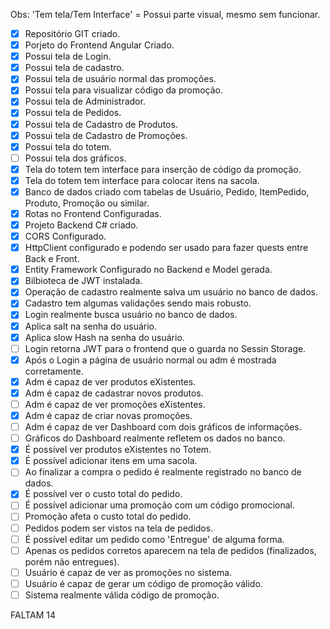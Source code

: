 Obs: 'Tem tela/Tem Interface' = Possui parte visual, mesmo sem funcionar.

- [X] Repositório GIT criado.
- [X] Porjeto do Frontend Angular Criado.
- [X] Possui tela de Login.
- [X] Possui tela de cadastro.
- [X] Possui tela de usuário normal das promoções.
- [X] Possui tela para visualizar código da promoção.
- [X] Possui tela de Administrador.
- [X] Possui tela de Pedidos.
- [X] Possui tela de Cadastro de Produtos.
- [X] Possui tela de Cadastro de Promoções.
- [X] Possui tela do totem.
- [ ] Possui tela dos gráficos.
- [X] Tela do totem tem interface para inserção de código da promoção.
- [X] Tela do totem tem interface para colocar itens na sacola.
- [X] Banco de dados criado com tabelas de Usuário, Pedido, ItemPedido, Produto, Promoção ou similar.
- [X] Rotas no Frontend Configuradas.
- [X] Projeto Backend C# criado.
- [X] CORS Configurado.
- [X] HttpClient configurado e podendo ser usado para fazer quests entre Back e Front.
- [X] Entity Framework Configurado no Backend e Model gerada.
- [X] Bilbioteca de JWT instalada.
- [X] Operação de cadastro realmente salva um usuário no banco de dados.
- [X] Cadastro tem algumas validações sendo mais robusto.
- [X] Login realmente busca usuário no banco de dados.
- [X] Aplica salt na senha do usuário.
- [X] Aplica slow Hash na senha do usuário.
- [ ] Login retorna JWT para o frontend que o guarda no Sessin Storage.
- [X] Após o Login a página de usuário normal ou adm é mostrada corretamente.
- [X] Adm é capaz de ver produtos eXistentes.
- [X] Adm é capaz de cadastrar novos produtos.
- [ ] Adm é capaz de ver promoções eXistentes.
- [X] Adm é capaz de criar novas promoções.
- [ ] Adm é capaz de ver Dashboard com dois gráficos de informações.
- [ ] Gráficos do Dashboard realmente refletem os dados no banco.
- [X] É possível ver produtos eXistentes no Totem.
- [X] É possível adicionar itens em uma sacola.
- [ ] Ao finalizar a compra o pedido é realmente registrado no banco de dados.
- [X] É possível ver o custo total do pedido.
- [ ] É possível adicionar uma promoção com um código promocional.
- [ ] Promoção afeta o custo total do pedido.
- [ ] Pedidos podem ser vistos na tela de pedidos.
- [ ] É possível editar um pedido como 'Entregue' de alguma forma.
- [ ] Apenas os pedidos corretos aparecem na tela de pedidos (finalizados, porém não entregues).
- [ ] Usuário é capaz de ver as promoções no sistema.
- [ ] Usuário é capaz de gerar um código de promoção válido.
- [ ] Sistema realmente válida código de promoção.

FALTAM 14